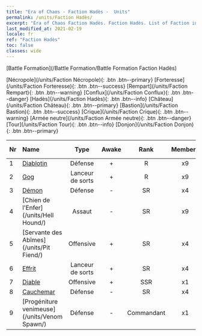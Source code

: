 ```yaml
---
title: "Era of Chaos - Faction Hadès -  Units"
permalink: /units/Faction Hadès/
excerpt: "Era of Chaos Faction Hadès. Faction Hadès. List of Faction in Era of Chaos"
last_modified_at: 2021-02-19
locale: fr
ref: "Faction Hadès"
toc: false
classes: wide
---
```

  [Battle Formation](/Battle Formation/Battle Formation Faction Hadès)

 [Nécropole](/units/Faction Nécropole){: .btn .btn--primary} [Forteresse](/units/Faction Forteresse){: .btn .btn--success} [Rempart](/units/Faction Rempart){: .btn .btn--warning} [Conflux](/units/Faction Conflux){: .btn .btn--danger} [Hadès](/units/Faction Hadès){: .btn .btn--info} [Château](/units/Faction Château){: .btn .btn--primary} [Bastion](/units/Faction Bastion){: .btn .btn--success} [Crique](/units/Faction Crique){: .btn .btn--warning} [Armée neutre](/units/Faction Armée neutre){: .btn .btn--danger} [Tour](/units/Faction Tour){: .btn .btn--info} [Donjon](/units/Faction Donjon){: .btn .btn--primary} 

  | Nr |         Name        |   Type   | Awake |    Rank   |   Members     |  Stars  |  Attack  |     HP    | Awaken Name  |
  |:---|:--------------------|:--------:|:-----:|:---------:|:-------------:|:-------:|:--------:|:---------:|:-------------|
  | 1 | [Diablotin](/units/Imp/) | Défense | + | R | x9 | <i class="fas fa-star"/> | 51.3 | 1224 |  Familier  |
  | 2 | [Gog](/units/Gog/) | Lanceur de sorts | + | R | x9 | <i class="fas fa-star"/> | 102.6 | 629 |  Magog  |
  | 3 | [Démon](/units/Demon/) | Défense | - | SR | x4 | <i class="fas fa-star"/><i class="fas fa-star"/> | 114.4 | 2489 |    |
  | 4 | [Chien de l'Enfer](/units/Hell Hound/) | Assaut | - | SR | x9 | <i class="fas fa-star"/><i class="fas fa-star"/> | 77.8 | 827 |   -   |
  | 5 | [Servante des Abîmes](/units/Pit Fiend/) | Offensive | + | SR | x4 | <i class="fas fa-star"/><i class="fas fa-star"/> | 174.9 | 1850 |  Seigneur des Abîmes  |
  | 6 | [Effrit](/units/Efreeti/) | Lanceur de sorts | + | SR | x4 | <i class="fas fa-star"/><i class="fas fa-star"/> | 225.4 | 1446 |  Sultan Effrit  |
  | 7 | [Diable](/units/Devil/) | Offensive | + | SSR | x1 | <i class="fas fa-star"/><i class="fas fa-star"/><i class="fas fa-star"/> | 792.0 | 5431 |  Archidiable  |
  | 8 | [Cauchemar](/units/Nightmare/) | Défense | - | SR | x4 | <i class="fas fa-star"/><i class="fas fa-star"/><i class="fas fa-star"/> | 84.1 | 2691 |    |
  | 9 | [Progéniture venimeuse](/units/Venom Spawn/) | Défense | - | Commandant | x1 | <i class="fas fa-star"/><i class="fas fa-star"/><i class="fas fa-star"/> | 375.0 | 13350 |   -   |
